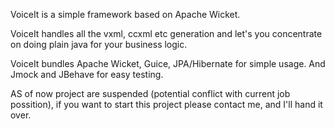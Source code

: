 VoiceIt is a simple framework based on Apache Wicket.

VoiceIt handles all the vxml, ccxml etc generation and let's you concentrate on doing plain java for your business logic.

VoiceIt bundles Apache Wicket, Guice, JPA/Hibernate for simple usage. And Jmock and JBehave for easy testing.

AS of now project are suspended (potential conflict with current job possition), if you want to start this project please contact me, and I'll hand it over.